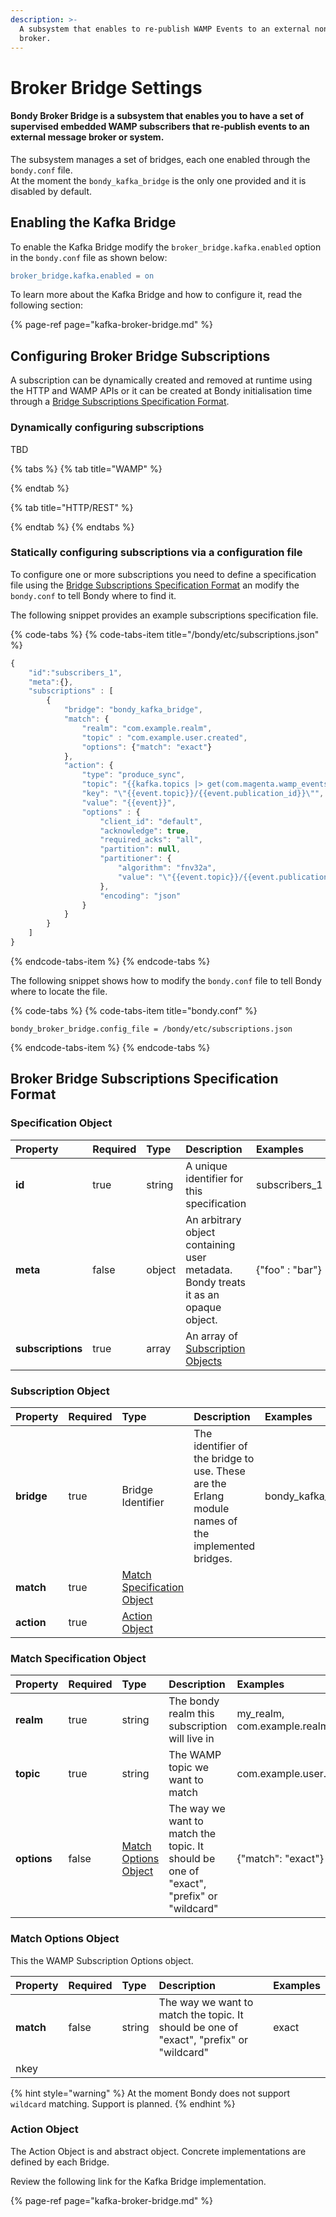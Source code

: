 ```yaml
---
description: >-
  A subsystem that enables to re-publish WAMP Events to an external non-WAMP
  broker.
---
```


# Broker Bridge Settings

#### Bondy Broker Bridge is a subsystem that enables you to have a set of supervised embedded WAMP subscribers that re-publish events to an external message broker or system.

The subsystem manages a set of bridges, each one enabled through the `bondy.conf` file.   
At the moment the `bondy_kafka_bridge` is the only one provided and it is disabled by default.

## Enabling the Kafka Bridge

To enable the Kafka Bridge modify the `broker_bridge.kafka.enabled` option in the `bondy.conf` file as shown below:

```erlang
broker_bridge.kafka.enabled = on
```

To learn more about the Kafka Bridge and how to configure it, read the following section:

{% page-ref page="kafka-broker-bridge.md" %}

## Configuring Broker Bridge Subscriptions

A subscription can be dynamically created and removed at runtime using the HTTP and WAMP APIs or it can be created at Bondy initialisation time through a [Bridge Subscriptions Specification Format](./#bridge-subscriptions-specification-format).

### Dynamically configuring subscriptions

TBD

{% tabs %}
{% tab title="WAMP" %}

{% endtab %}

{% tab title="HTTP/REST" %}

{% endtab %}
{% endtabs %}

### Statically configuring subscriptions via a configuration file

To configure one or more subscriptions you need to define a specification file using the [Bridge Subscriptions Specification Format](./#bridge-subscriptions-specification-format) an modify the `bondy.conf` to tell Bondy where to find it.

The following snippet provides an example subscriptions specification file.

{% code-tabs %}
{% code-tabs-item title="/bondy/etc/subscriptions.json" %}
```javascript
{
    "id":"subscribers_1",
    "meta":{},
    "subscriptions" : [
        {
            "bridge": "bondy_kafka_bridge",
            "match": {
                "realm": "com.example.realm",
                "topic" : "com.example.user.created",
                "options": {"match": "exact"}
            },
            "action": {
                "type": "produce_sync",
                "topic": "{{kafka.topics |> get(com.magenta.wamp_events)}}",
                "key": "\"{{event.topic}}/{{event.publication_id}}\"",
                "value": "{{event}}",
                "options" : {
                    "client_id": "default",
                    "acknowledge": true,
                    "required_acks": "all",
                    "partition": null,
                    "partitioner": {
                        "algorithm": "fnv32a",
                        "value": "\"{{event.topic}}/{{event.publication_id}}\""
                    },
                    "encoding": "json"
                }
            }
        }
    ]
}

```
{% endcode-tabs-item %}
{% endcode-tabs %}

The following snippet shows how to modify the `bondy.conf` file to tell Bondy where to locate the file.

{% code-tabs %}
{% code-tabs-item title="bondy.conf" %}
```text
bondy_broker_bridge.config_file = /bondy/etc/subscriptions.json
```
{% endcode-tabs-item %}
{% endcode-tabs %}

## Broker Bridge Subscriptions Specification Format

### Specification Object

| Property | Required | Type | Description | Examples |
| :--- | :--- | :--- | :--- | :--- |
| **id** | true | string | A unique identifier for this specification | subscribers\_1 |
| **meta** | false | object | An arbitrary object containing user metadata. Bondy treats it as an opaque object. | {"foo" : "bar"} |
| **subscriptions** | true | array | An array of [Subscription Objects](./#subscription-object) |  |

### Subscription Object

| Property | Required | Type | Description | Examples |
| :--- | :--- | :--- | :--- | :--- |
| **bridge** | true | Bridge Identifier | The identifier of the bridge to use. These are the Erlang module names of the implemented bridges. | bondy\_kafka\_bridge |
| **match** | true | [Match Specification Object](./#match-specification-object) |  |  |
| **action** | true | [Action Object](./#action-object) |  |  |

### Match Specification Object

| Property | Required | Type | Description | Examples |
| :--- | :--- | :--- | :--- | :--- |
| **realm** | true | string | The bondy realm this subscription will live in | my\_realm, com.example.realm |
| **topic** | true | string | The WAMP topic we want to match | com.example.user.added |
| **options** | false | [Match Options Object](./#match-options-object) | The way we want to match the topic. It should be one of "exact", "prefix" or "wildcard" | {"match": "exact"} |

### Match Options Object

This the WAMP Subscription Options object.

| Property | Required | Type | Description | Examples |
| :--- | :--- | :--- | :--- | :--- |
| **match** | false | string | The way we want to match the topic. It should be one of "exact", "prefix" or "wildcard" | exact |
| nkey |  |  |  |  |

{% hint style="warning" %}
At the moment Bondy does not support `wildcard` matching. Support is planned.
{% endhint %}

### Action Object

The Action Object is and abstract object. Concrete implementations are defined by each Bridge.

Review the following link for the Kafka Bridge implementation.

{% page-ref page="kafka-broker-bridge.md" %}





